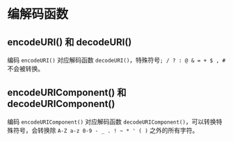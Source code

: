 <author-info date="1631096233445"></author-info>

# 编解码函数

## encodeURI() 和 decodeURI()

编码 `encodeURI()` 对应解码函数 `decodeURI()`，特殊符号`; / ? : @ & = + $ , #` 不会被转换。

## encodeURIComponent() 和 decodeURIComponent()

编码 `encodeURIComponent()` 对应解码函数 `decodeURIComponent()`，可以转换特殊符号，会转换除 `A-Z a-z 0-9 - _ . ! ~ * ' ( )` 之外的所有字符。
